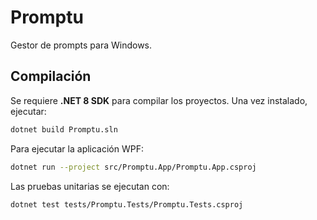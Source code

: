 # Promptu

Gestor de prompts para Windows.

## Compilación

Se requiere **.NET 8 SDK** para compilar los proyectos. Una vez instalado, ejecutar:

```bash
dotnet build Promptu.sln
```

Para ejecutar la aplicación WPF:

```bash
dotnet run --project src/Promptu.App/Promptu.App.csproj
```

Las pruebas unitarias se ejecutan con:

```bash
dotnet test tests/Promptu.Tests/Promptu.Tests.csproj
```
